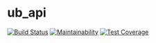 # ub_api

[![Build Status](https://travis-ci.org/mifeille/ub_api.svg?branch=develop)](https://travis-ci.org/mifeille/ub_api)  [![Maintainability](https://api.codeclimate.com/v1/badges/59fb9a1cf0015b0f0e20/maintainability)](https://codeclimate.com/github/mifeille/ub_api/maintainability)
[![Test Coverage](https://api.codeclimate.com/v1/badges/59fb9a1cf0015b0f0e20/test_coverage)](https://codeclimate.com/github/mifeille/ub_api/test_coverage)